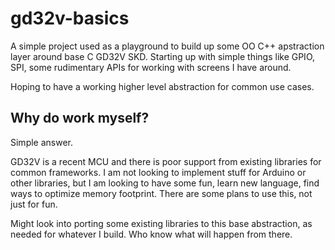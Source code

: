 # gd32v-basics

A simple project used as a playground to build up some OO C++ apstraction layer around base C GD32V SKD.
Starting up with simple things like GPIO, SPI, some rudimentary APIs for working with screens I have around.

Hoping to have a working higher level abstraction for common use cases.

## Why do work myself?
Simple answer.

GD32V is a recent MCU and there is poor support from existing libraries for common frameworks.
I am not looking to implement stuff for Arduino or other libraries, but I am looking to have some fun, learn new language, find ways to optimize memory footprint.
There are some plans to use this, not just for fun.

Might look into porting some existing libraries to this base abstraction, as needed for whatever I build. Who know what will happen from there.

